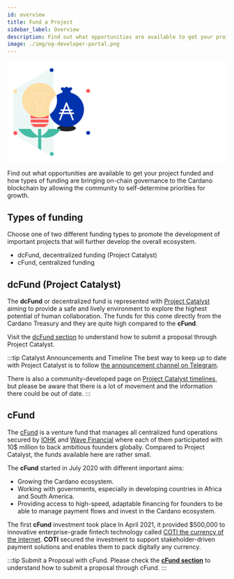 ```yaml
---
id: overview
title: Fund a Project
sidebar_label: Overview
description: Find out what opportunities are available to get your project funded.
image: ./img/og-developer-portal.png
---
```


![Cardano Fund a Project](../../static/img/card-funding-title.svg)

Find out what opportunities are available to get your project funded and how types of funding are bringing on-chain governance to the Cardano blockchain by allowing the community to self-determine priorities for growth.

## Types of funding

Choose one of two different funding types to promote the development of important projects that will further develop the overall ecosystem.

* dcFund, decentralized funding (Project Catalyst)
* cFund, centralized funding

## dcFund (Project Catalyst)

The **dcFund** or decentralized fund is represented with [Project Catalyst](https://cardano.ideascale.com/) aiming to provide a safe and lively environment to explore the highest potential of human collaboration. The funds for this come directly from the Cardano Treasury and they are quite high compared to the **cFund**.

Visit the [dcFund section](../funding/dcfund) to understand how to submit a proposal through Project Catalyst.

:::tip Catalyst Announcements and Timeline
The best way to keep up to date with Project Catalyst is to follow [the announcement channel on Telegram](https://t.me/cardanocatalyst). 

There is also a community-developed page on [Project Catalyst timelines](https://cardanocataly.st/funds/), but please be aware that there is a lot of movement and the information there could be out of date.
:::

## cFund

The [cFund](https://cfund.vc/) is a venture fund that manages all centralized fund operations secured by [IOHK](https://iohk.io/) and [Wave Financial](https://wavegp.com/) where each of them participated with 10$ million to back ambitious founders globally. Compared to Project Catalyst, the funds available here are rather small.

The **cFund** started in July 2020 with different important aims:
* Growing the Cardano ecosystem.
* Working with governments, especially in developing countries in Africa and South America.
* Providing access to high-speed, adaptable financing for founders to be able to manage payment flows and invest in the Cardano ecosystem.

The first **cFund** investment took place In April 2021, it provided $500,000 to innovative enterprise-grade fintech technology called [COTI the currency of the internet](https://coti.io/). **COTI** secured the investment to support stakeholder-driven payment solutions and enables them to pack digitally any currency.

:::tip Submit a Proposal with cFund.
Please check the [**cFund section**](../funding/cfund) to understand how to submit a proposal through cFund.
:::
